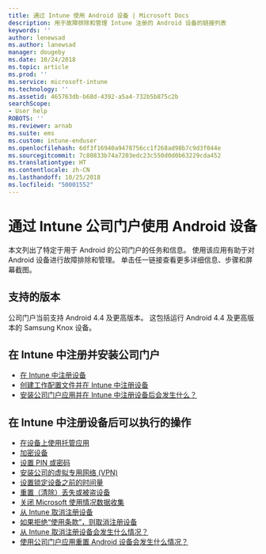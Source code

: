 ```yaml
---
title: 通过 Intune 使用 Android 设备 | Microsoft Docs
description: 用于故障排除和管理 Intune 注册的 Android 设备的链接列表
keywords: ''
author: lenewsad
ms.author: lanewsad
manager: dougeby
ms.date: 10/24/2018
ms.topic: article
ms.prod: ''
ms.service: microsoft-intune
ms.technology: ''
ms.assetid: 465763db-b68d-4392-a5a4-732b5b875c2b
searchScope:
- User help
ROBOTS: ''
ms.reviewer: arnab
ms.suite: ems
ms.custom: intune-enduser
ms.openlocfilehash: 6df3f16940a9478756cc1f268ad98b7c9d3f044e
ms.sourcegitcommit: 7c80833b74a7203edc23c550d0d0b63229cda452
ms.translationtype: HT
ms.contentlocale: zh-CN
ms.lasthandoff: 10/25/2018
ms.locfileid: "50001552"
---
```

# <a name="using-your-android-device-with-intune-company-portal"></a>通过 Intune 公司门户使用 Android 设备

本文列出了特定于用于 Android 的公司门户的任务和信息。 使用该应用有助于对 Android 设备进行故障排除和管理。 单击任一链接查看更多详细信息、步骤和屏幕截图。 

## <a name="supported-versions"></a>支持的版本

公司门户当前支持 Android 4.4 及更高版本。 这包括运行 Android 4.4 及更高版本的 Samsung Knox 设备。

## <a name="enrolling-in-intune-and-installing-the-company-portal"></a>在 Intune 中注册并安装公司门户

- [在 Intune 中注册设备](enroll-your-device-in-Intune-android.md)
- [创建工作配置文件并在 Intune 中注册设备](create-a-work-profile-and-enroll-your-device-in-intune-android.md)
- [安装公司门户应用并在 Intune 中注册设备后会发生什么？](what-happens-if-you-install-the-company-portal-app-and-enroll-your-device-in-intune-android.md)

## <a name="things-you-can-do-when-your-device-is-enrolled-in-intune"></a>在 Intune 中注册设备后可以执行的操作

- [在设备上使用托管应用](use-managed-apps-on-your-device-android.md)
- [加密设备](encrypt-your-device-android.md)
- [设置 PIN 或密码](set-your-pin-or-password-android.md)
- [安装公司的虚拟专用网络 (VPN)](install-your-companys-virtual-private-network-VPN-android.md)
- [设置锁定设备之前的时间量](set-the-amount-of-time-before-your-device-is-locked-android.md)
  <!--- [Reset (erase) your lost or stolen device](reset-erase-your-lost-or-stolen-device-android.md)-->
- [重置（清除）丢失或被盗设备](reset-erase-your-device-cpwebsite.md)
- [关闭 Microsoft 使用情况数据收集](turn-off-microsoft-usage-data-collection-android.md)
- [从 Intune 取消注册设备](unenroll-your-device-from-intune-android.md)
- [如果拒绝“使用条款”，则取消注册设备](unenroll-your-device-from-intune-if-you-declined-terms-of-use-android.md)
- [从 Intune 取消注册设备会发生什么情况？](what-happens-if-you-unenroll-your-device-from-intune-android.md)
- [使用公司门户应用重置 Android 设备会发生什么情况？](what-happens-if-you-reset-your-device-using-the-company-portal-android.md)
  <!--- - [What is the Rights Management sharing app?](what-is-the-rms-sharing-app-android.md) --->

